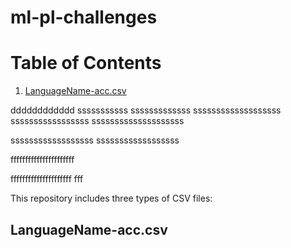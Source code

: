 # ml-pl-challenges
# Table of Contents
1. [LanguageName-acc.csv](#languagename-acc.csv)

dddddddddddd
sssssssssss
sssssssssssss
sssssssssssssssssss
sssssssssssssssss
ssssssssssssssssssss


ssssssssssssssssss
ssssssssssssssssss

ffffffffffffffffffffff

fffffffffffffffffffff
fff


This repository includes three types of CSV files:
## LanguageName-acc.csv
